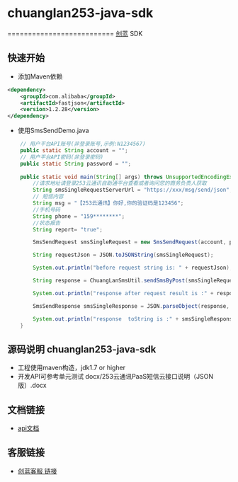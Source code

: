 # chuanglan253-java-sdk
==========================
[创蓝](https://www.253.com/) SDK

## 快速开始

- 添加Maven依赖

```xml
<dependency>
    <groupId>com.alibaba</groupId>
    <artifactId>fastjson</artifactId>
    <version>1.2.28</version>
</dependency>
```

- 使用SmsSendDemo.java

```java
    // 用户平台API账号(非登录账号,示例:N1234567)
    public static String account = "";
    // 用户平台API密码(非登录密码)
    public static String password = "";
    
    public static void main(String[] args) throws UnsupportedEncodingException {
        //请求地址请登录253云通讯自助通平台查看或者询问您的商务负责人获取
        String smsSingleRequestServerUrl = "https://xxx/msg/send/json";
        // 短信内容
        String msg = "【253云通讯】你好,你的验证码是123456";
        //手机号码
        String phone = "159********";
        //状态报告
        String report= "true";

        SmsSendRequest smsSingleRequest = new SmsSendRequest(account, password, msg, phone,report);

        String requestJson = JSON.toJSONString(smsSingleRequest);

        System.out.println("before request string is: " + requestJson);

        String response = ChuangLanSmsUtil.sendSmsByPost(smsSingleRequestServerUrl, requestJson);

        System.out.println("response after request result is :" + response);

        SmsSendResponse smsSingleResponse = JSON.parseObject(response, SmsSendResponse.class);

        System.out.println("response  toString is :" + smsSingleResponse);
    }
```

## 源码说明 chuanglan253-java-sdk
- 工程使用maven构造，jdk1.7 or higher
- 开发API可参考单元测试 docx/253云通讯PaaS短信云接口说明（JSON版）.docx

## 文档链接
- [api文档](https://www.253.com/#/document/1)

## 客服链接
- [创蓝客服 链接](https://kefu253.udesk.cn/im_client/?web_plugin_id=47820={"name":"github"})
